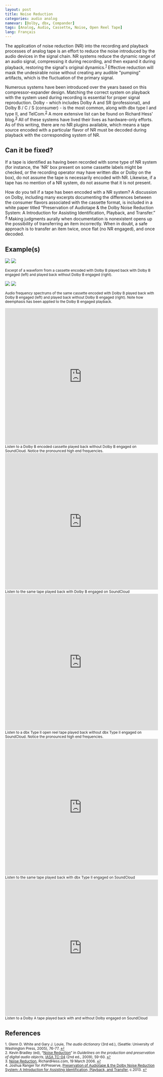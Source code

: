 ```yaml
---
layout: post
title: Noise Reduction
categories: audio analog
namevar: [Dolby, dbx, Compander]
tags: [Analog, Audio, Cassette, Noise, Open Reel Tape]
lang: Français
---
```


The application of noise reduction (NR) into the recording and playback processes of analog tape is an effort to reduce the noise introduced by the audio devices in the signal chain. NR systems reduce the dynamic range of an audio signal, compressing it during recording, and then expand it during playback, restoring the signal's original dynamics.<sup><a href="#fn1" id="ref1">1</a></sup> Effective reduction will mask the undesirable noise without creating any audible "pumping" artifacts, which is the fluctuation of the primary signal.

Numerous systems have been introduced over the years based on this compressor-expander design. Matching the correct system on playback with the system used during recording is essential for proper signal reproduction. Dolby - which includes Dolby A and SR (professional), and Dolby B / C / S (consumer) - is the most common, along with dbx type I and type II, and TelCom.<sup><a href="#fn2" id="ref2">2</a></sup> A more extensive list can be found on Richard Hess' blog.<sup><a href="#fn3" id="ref3">3</a></sup> All of these systems have lived their lives as hardware-only efforts.  As of this writing, there are no NR plugins available, which means a tape source encoded with a particular flavor of NR must be decoded during playback with the corresponding system of NR.

## Can it be fixed?

If a tape is identified as having been recorded with some type of NR system (for instance, the 'NR' box present on some cassette labels might be checked, or the recording operator may have written dbx or Dolby on the box), do not assume the tape is necessarily encoded with NR. Likewise, if a tape has no mention of a NR system, do not assume that it is not present.

How do you tell if a tape has been encoded with a NR system? A discussion on Dolby, including many excerpts documenting the differences between the consumer flavors associated with the cassette format, is included in a white paper titled “Preservation of Audiotape & the Dolby Noise Reduction System: A Introduction for Assisting Identification, Playback, and Transfer.”
<sup><a href="#fn4" id="ref4">4</a></sup> Making judgments aurally when documentation is nonexistent opens up the possibility of transferring an item incorrectly. When in doubt, a safe approach is to transfer an item twice, once flat (no NR engaged), and once decoded.

## Example(s)

<img src="{{ site.baseurl }}/images/Mandelbrot_dolbyB.png">
<img src="{{ site.baseurl }}/images/Mandelbrot_flat.png">

<sub>Excerpt of a waveform from a cassette encoded with Dolby B played back with Dolby B engaged (left) and played back without Dolby B engaged (right).</sub>

<img src="{{ site.baseurl }}/images/Mandelbrot_spectrum_dolbyb.jpg">
<img src="{{ site.baseurl }}/images/Mandelbrot_spectrum_flat.jpg">

<sub>Audio frequency spectrums of the same cassette encoded with Dolby B played back with Dolby B engaged (left) and played back without Dolby B engaged (right). Note how deemphasis has been applied to the Dolby B engaged playback.</sub>

<iframe width="100%" height="450" scrolling="no" frameborder="no" src="https://w.soundcloud.com/player/?url=https%3A//api.soundcloud.com/tracks/96923864&amp;auto_play=false&amp;hide_related=false&amp;show_comments=true&amp;show_user=true&amp;show_reposts=false&amp;visual=true"></iframe><sub>Listen to a Dolby B encoded cassette played back without Dolby B engaged on SoundCloud. Notice the pronounced high end frequencies.</sub>

<iframe width="100%" height="450" scrolling="no" frameborder="no" src="https://w.soundcloud.com/player/?url=https%3A//api.soundcloud.com/tracks/96923458&amp;auto_play=false&amp;hide_related=false&amp;show_comments=true&amp;show_user=true&amp;show_reposts=false&amp;visual=true"></iframe><sub>Listen to the same tape played back with Dolby B engaged on SoundCloud</sub>

<iframe width="100%" height="450" scrolling="no" frameborder="no" src="https://w.soundcloud.com/player/?url=https%3A//api.soundcloud.com/tracks/106376318&amp;auto_play=false&amp;hide_related=false&amp;show_comments=true&amp;show_user=true&amp;show_reposts=false&amp;visual=true"></iframe><sub>Listen to a dbx Type II open reel tape played back without dbx Type II engaged on SoundCloud. Notice the pronounced high end frequencies.</sub>

<iframe width="100%" height="450" scrolling="no" frameborder="no" src="https://w.soundcloud.com/player/?url=https%3A//api.soundcloud.com/tracks/106376877&amp;auto_play=false&amp;hide_related=false&amp;show_comments=true&amp;show_user=true&amp;show_reposts=false&amp;visual=true"></iframe><sub>Listen to the same tape played back with dbx Type II engaged on SoundCloud</sub>

<iframe width="100%" height="450" scrolling="no" frameborder="no" src="https://w.soundcloud.com/player/?url=https%3A//api.soundcloud.com/playlists/296901145&amp;auto_play=false&amp;hide_related=false&amp;show_comments=true&amp;show_user=true&amp;show_reposts=false&amp;visual=true"></iframe><sub>Listen to a Dolby A tape played back with and without Dolby engaged on SoundCloud</sub>

## References

<sup id="fn1">1. Glenn D. White and Gary J. Louie, _The audio dictionary_ (3rd ed.), (Seattle: University of Washington Press, 2005), 76-77. <a href="#ref1" title="Jump back to footnote 1 in the text.">↩</a></sup>   
<sup id="fn2">2. Kevin Bradley (ed), “[Noise Reduction](http://www.iasa-web.org/tc04/magnetic-tapes-noise-reduction)” in _Guidelines on the production and preservation of digital audio objects_, [IASA TC-04](http://www.iasa-web.org/tc04/audio-preservation) (2nd ed., 2009), 59-60. <a href="#ref2" title="Jump back to footnote 2 in the text.">↩</a></sup>    
<sup id="fn3">3. [Noise Reduction](http://richardhess.com/notes/formats/magnetic-media/magnetic-tapes/analog-audio/noise-reduction/), RichardHess.com, 19 March 2006. <a href="#ref3" title="Jump back to footnote 3 in the text.">↩</a></sup>   
<sup id="fn4">4. Joshua Ranger for AVPreserve, [Preservation of Audiotape & the Dolby Noise Reduction System: A Introduction for Assisting Identification, Playback, and Transfer](https://www.weareavp.com/preservation-audiotape-dolby-noise-reduction-system/), c.2013. <a href="#ref4" title="Jump back to footnote 4 in the text.">↩</a></sup>   
